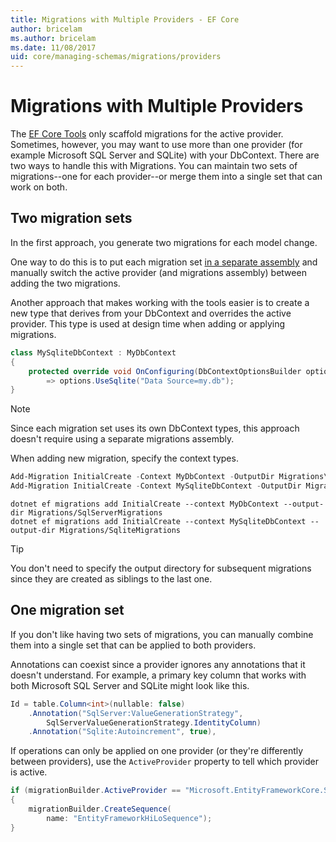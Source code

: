 ```yaml
---
title: Migrations with Multiple Providers - EF Core
author: bricelam
ms.author: bricelam
ms.date: 11/08/2017
uid: core/managing-schemas/migrations/providers
---
```

# Migrations with Multiple Providers

The [EF Core Tools][1] only scaffold migrations for the active provider. Sometimes, however, you may want to use more than one provider (for example Microsoft SQL Server and SQLite) with your DbContext. There are two ways to handle this with Migrations. You can maintain two sets of migrations--one for each provider--or merge them into a single set
that can work on both.

## Two migration sets

In the first approach, you generate two migrations for each model change.

One way to do this is to put each migration set [in a separate assembly][2] and manually switch the active provider (and migrations assembly) between adding the two migrations.

Another approach that makes working with the tools easier is to create a new type that derives from your DbContext and overrides the active provider. This type is used at design time when adding or applying migrations.

``` csharp
class MySqliteDbContext : MyDbContext
{
    protected override void OnConfiguring(DbContextOptionsBuilder options)
        => options.UseSqlite("Data Source=my.db");
}
```

> [!NOTE]
> Since each migration set uses its own DbContext types, this approach doesn't require using a separate migrations
> assembly.

When adding new migration, specify the context types.

``` powershell
Add-Migration InitialCreate -Context MyDbContext -OutputDir Migrations\SqlServerMigrations
Add-Migration InitialCreate -Context MySqliteDbContext -OutputDir Migrations\SqliteMigrations
```

``` Console
dotnet ef migrations add InitialCreate --context MyDbContext --output-dir Migrations/SqlServerMigrations
dotnet ef migrations add InitialCreate --context MySqliteDbContext --output-dir Migrations/SqliteMigrations
```

> [!TIP]
> You don't need to specify the output directory for subsequent migrations since they are created as siblings to the
> last one.

## One migration set

If you don't like having two sets of migrations, you can manually combine them into a single set that can be applied to both providers.

Annotations can coexist since a provider ignores any annotations that it doesn't understand. For example, a primary key column that works with both Microsoft SQL Server and SQLite might look like this.

``` csharp
Id = table.Column<int>(nullable: false)
    .Annotation("SqlServer:ValueGenerationStrategy",
        SqlServerValueGenerationStrategy.IdentityColumn)
    .Annotation("Sqlite:Autoincrement", true),
```

If operations can only be applied on one provider (or they're differently between providers), use the `ActiveProvider` property to tell which provider is active.

``` csharp
if (migrationBuilder.ActiveProvider == "Microsoft.EntityFrameworkCore.SqlServer")
{
    migrationBuilder.CreateSequence(
        name: "EntityFrameworkHiLoSequence");
}
```

  [1]: ../../miscellaneous/cli/index.md
  [2]: projects.md
